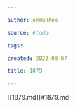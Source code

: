 ```yaml
---

author: ohmanfoo

source: #todo

tags: 

created: 2022-08-07

title: 1879

---
```

[[1879.md]]#1879.md